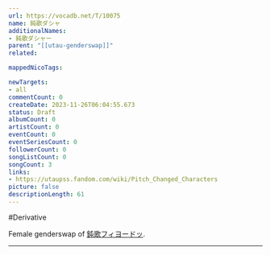 ```yaml
---
url: https://vocadb.net/T/10075
name: 鈍歌ダシャ
additionalNames: 
- 鈍歌ダシャー
parent: "[[utau-genderswap]]"
related:

mappedNicoTags:

newTargets:
- all
commentCount: 0
createDate: 2023-11-26T06:04:55.673
status: Draft
albumCount: 0
artistCount: 0
eventCount: 0
eventSeriesCount: 0
followerCount: 0
songListCount: 0
songCount: 3
links: 
- https://utaupss.fandom.com/wiki/Pitch_Changed_Characters
picture: false
descriptionLength: 61
---
```


#Derivative

Female genderswap of [鈍歌フィヨードッ](https://vocadb.net/Ar/18597).

---

